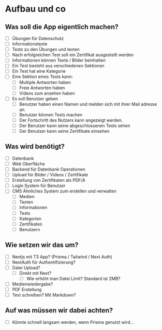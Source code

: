 # Aufbau und co

## Was soll die App eigentlich machen?

- [ ] Übungen für Datenschutz
- [ ] Informationstexte
- [ ] Tests zu den Übungen und texten
- [ ] Nach erfolgreichen Test soll ein Zertifikat ausgestellt werden
- [ ] Informationen können Texte / Bilder beinhalten
- [ ] Ein Test besteht aus verschiedenen Sektionen
- [ ] Ein Test hat eine Kategorie
- [ ] Eine Sektion eines Tests kann:
  - [ ] Multiple Antworten haben
  - [ ] Freie Antworten haben
  - [ ] Videos zum ansehen haben
- [ ] Es soll Benutzer geben
  - [ ] Benutzer haben einen Namen und melden sich mit ihrer Mail adresse an.
  - [ ] Benutzer können Tests machen
  - [ ] Der Fortschritt des Nutzers kann angezeigt werden.
  - [ ] Der Benutzer kann seine abgeschlossenen Tests sehen
  - [ ] Der Benutzer kann seine Zertifikate einsehen

## Was wird benötigt?

- [ ] Datenbank
- [ ] Web Oberfläche
- [ ] Backend für Datenbank Operationen
- [ ] Upload für Bilder / Videos / Zertifikate
- [ ] Erstellung von Zertifikaten als PDF/A
- [ ] Login System für Benutzer
- [ ] CMS Ähnliches System zum erstellen und verwalten
  - [ ] Medien
  - [ ] Texten
  - [ ] Informationen
  - [ ] Tests
  - [ ] Kategorien
  - [ ] Zertifikaten
  - [ ] Benutzern

## Wie setzen wir das um?

- [ ] Nextjs mit T3 App? (Prisma / Tailwind / Next Auth)
- [ ] NextAuth für Authentifizierung?
- [ ] Datei Upload?
  - [ ] Direkt mit Next?
    - [ ] Wie erhöht man Datei Limit? Standard ist 2MB?
- [ ] Medienwiedergabe?
- [ ] PDF Erstellung
- [ ] Text schreiben? Mit Markdown?

## Auf was müssen wir dabei achten?

- [ ] Könnte schnell langsam werden, wenn Prisma genutzt wird...
